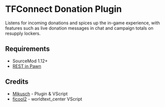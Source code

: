 # TFConnect Donation Plugin

Listens for incoming donations and spices up the in-game experience, with features such as live donation messages in
chat and campaign totals on resupply lockers.

## Requirements

* SourceMod 1.12+
* [REST in Pawn](https://github.com/ErikMinekus/sm-ripext)

## Credits

* [Mikusch](https://github.com/Mikusch) - Plugin & VScript
* [ficool2](https://github.com/ficool2) - worldtext_center VScript